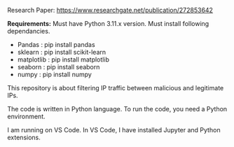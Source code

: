 Research Paper: https://www.researchgate.net/publication/272853642

**Requirements:**
Must have Python 3.11.x version.
Must install following dependancies.
 - Pandas : pip install pandas
 - sklearn : pip install scikit-learn
 - matplotlib : pip install matplotlib
 - seaborn : pip install seaborn
 - numpy : pip install numpy

This repository is about filtering IP traffic between malicious and legitimate IPs.

The code is written in Python language. To run the code, you need a Python environment.

I am running on VS Code. In VS Code, I have installed Jupyter and Python extensions.

